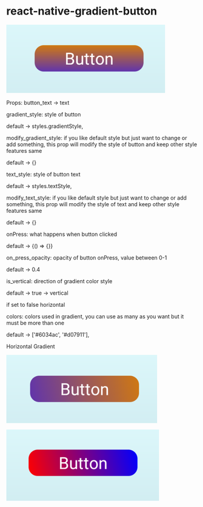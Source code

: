 # react-native-gradient-button

![](images/Screenshot_2.png)

Props:
button_text -> text

gradient_style:
style of button

default -> styles.gradientStyle,

modify_gradient_style:
if you like default style but just want to change or add something, this prop will modify the style of button and keep other style features same

default -> {}

text_style:
style of button text

default -> styles.textStyle,

modify_text_style:
if you like default style but just want to change or add something, this prop will modify the style of text and keep other style features same

default -> {}

onPress:
what happens when button clicked

default -> {() => {}} 

on_press_opacity:
opacity of button onPress, value between 0-1

default -> 0.4

is_vertical:
direction of gradient color style

default -> true -> vertical

if set to false horizontal

colors:
colors used in gradient, you can use as many as you want but it must be more than one

default -> ['#6034ac', '#d07911'],

Horizontal Gradient

![](images/Screenshot_3.png)

![](images/Screenshot_4.png)
